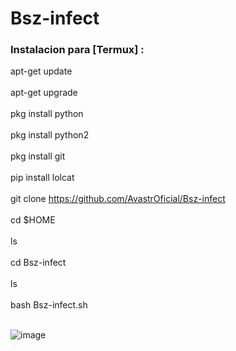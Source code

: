 # Bsz-infect

### Instalacion para [Termux] :
apt-get update 
<br></br>
apt-get upgrade 
<br></br>
pkg install python 
<br></br>
pkg install python2 
<br></br>
pkg install git 
<br></br>
pip install lolcat
<br></br>
git clone https://github.com/AvastrOficial/Bsz-infect
<br></br>
cd $HOME
<br></br>
ls
<br></br>
cd Bsz-infect
<br></br>
ls
<br></br>
bash Bsz-infect.sh
<br></br>

![image](https://github.com/AvastrOficial/Bsz-infect/assets/91764815/29a8dabc-dd64-4785-888f-2c69e42b2cc7)
